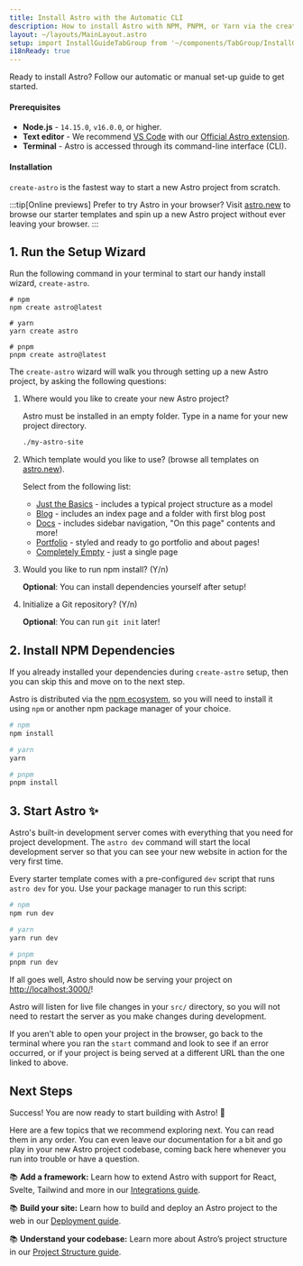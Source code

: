 ```yaml
---
title: Install Astro with the Automatic CLI
description: How to install Astro with NPM, PNPM, or Yarn via the create-astro CLI tool.
layout: ~/layouts/MainLayout.astro
setup: import InstallGuideTabGroup from '~/components/TabGroup/InstallGuideTabGroup.astro';
i18nReady: true
---
```

Ready to install Astro? Follow our automatic or manual set-up guide to get started.

#### Prerequisites

- **Node.js** - `14.15.0`, `v16.0.0`, or higher.
- **Text editor** - We recommend [VS Code](https://code.visualstudio.com/) with our [Official Astro extension](https://marketplace.visualstudio.com/items?itemName=astro-build.astro-vscode).
- **Terminal** - Astro is accessed through its command-line interface (CLI).

<InstallGuideTabGroup />

#### Installation

`create-astro` is the fastest way to start a new Astro project from scratch.

:::tip[Online previews]
Prefer to try Astro in your browser? Visit [astro.new](https://astro.new/) to browse our starter templates and spin up a new Astro project without ever leaving your browser.
:::
## 1. Run the Setup Wizard

Run the following command in your terminal to start our handy install wizard, `create-astro`.

```shell
# npm
npm create astro@latest

# yarn
yarn create astro

# pnpm
pnpm create astro@latest
```

The `create-astro` wizard will walk you through setting up a new Astro project, by asking the following questions:

1. Where would you like to create your new Astro project?
    
    Astro must be installed in an empty folder. Type in a name for your new project directory.
    
    ```bash
    ./my-astro-site
    ```

1. Which template would you like to use? (browse all templates on [astro.new](https://astro.new/)).
    
    Select from the following list:
    - [Just the Basics](https://github.com/withastro/astro/tree/main/examples/basics) - includes a typical project structure as a model
    - [Blog](https://github.com/withastro/astro/tree/main/examples/blog) - includes an index page and a folder with first blog post
    - [Docs](https://github.com/withastro/astro/tree/main/examples/docs) - includes sidebar navigation, "On this page" contents and more!
    - [Portfolio](https://github.com/withastro/astro/tree/main/examples/portfolio) - styled and ready to go portfolio and about pages!
    - [Completely Empty](https://github.com/withastro/astro/tree/main/examples/minimal) - just a single page


1. Would you like to run npm install? (Y/n)

    **Optional**: You can install dependencies yourself after setup!

1. Initialize a Git repository? (Y/n)

    **Optional**: You can run `git init` later!

<!-- You do not need to create a new directory for your project before running the wizard. As a part of setup, the `create-astro` wizard will ask you where your new project should live and will create a new folder for it if needed.

Before running, some package managers may prompt you to confirm that you want to install the latest version of `create-astro` (`create-astro@latest`). This is expected, and it is okay to accept this prompt so that the `create-astro` wizard can run on your machine. -->

## 2. Install NPM Dependencies

If you already installed your dependencies during `create-astro` setup, then you can skip this and move on to the next step.

Astro is distributed via the [npm ecosystem](https://www.npmjs.com/package/astro), so you will need to install it using `npm` or another npm package manager of your choice. 


```bash
# npm
npm install

# yarn
yarn

# pnpm
pnpm install
```

## 3. Start Astro ✨

Astro's built-in development server comes with everything that you need for project development. The `astro dev` command will start the local development server so that you can see your new website in action for the very first time.

Every starter template comes with a pre-configured `dev` script that runs `astro dev` for you. Use your package manager to run this script:

```bash
# npm
npm run dev

# yarn
yarn run dev

# pnpm
pnpm run dev
```

If all goes well, Astro should now be serving your project on [http://localhost:3000/](http://localhost:3000/)!

Astro will listen for live file changes in your `src/` directory, so you will not need to restart the server as you make changes during development.

If you aren't able to open your project in the browser, go back to the terminal where you ran the `start` command and look to see if an error occurred, or if your project is being served at a different URL than the one linked to above.

## Next Steps

Success! You are now ready to start building with Astro! 🥳

Here are a few topics that we recommend exploring next. You can read them in any order. You can even leave our documentation for a bit and go play in your new Astro project codebase, coming back here whenever you run into trouble or have a question.

📚 **Add a framework:** Learn how to extend Astro with support for React, Svelte, Tailwind and more in our [Integrations guide](/en/guides/integrations-guide/).

📚 **Build your site:** Learn how to build and deploy an Astro project to the web in our [Deployment guide](/en/guides/deploy/).

📚 **Understand your codebase:** Learn more about Astro’s project structure in our [Project Structure guide](/en/core-concepts/project-structure/).
